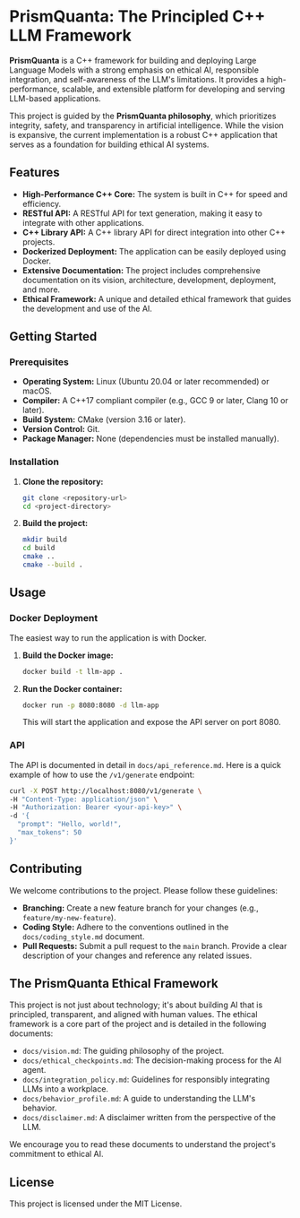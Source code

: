 # PrismQuanta: The Principled C++ LLM Framework

**PrismQuanta** is a C++ framework for building and deploying Large Language Models with a strong emphasis on ethical AI, responsible integration, and self-awareness of the LLM's limitations. It provides a high-performance, scalable, and extensible platform for developing and serving LLM-based applications.

This project is guided by the **PrismQuanta philosophy**, which prioritizes integrity, safety, and transparency in artificial intelligence. While the vision is expansive, the current implementation is a robust C++ application that serves as a foundation for building ethical AI systems.

## Features

*   **High-Performance C++ Core:** The system is built in C++ for speed and efficiency.
*   **RESTful API:** A RESTful API for text generation, making it easy to integrate with other applications.
*   **C++ Library API:** A C++ library API for direct integration into other C++ projects.
*   **Dockerized Deployment:** The application can be easily deployed using Docker.
*   **Extensive Documentation:** The project includes comprehensive documentation on its vision, architecture, development, deployment, and more.
*   **Ethical Framework:** A unique and detailed ethical framework that guides the development and use of the AI.

## Getting Started

### Prerequisites

*   **Operating System:** Linux (Ubuntu 20.04 or later recommended) or macOS.
*   **Compiler:** A C++17 compliant compiler (e.g., GCC 9 or later, Clang 10 or later).
*   **Build System:** CMake (version 3.16 or later).
*   **Version Control:** Git.
*   **Package Manager:** None (dependencies must be installed manually).

### Installation

1.  **Clone the repository:**
    ```bash
    git clone <repository-url>
    cd <project-directory>
    ```

2.  **Build the project:**
    ```bash
    mkdir build
    cd build
    cmake ..
    cmake --build .
    ```

## Usage

### Docker Deployment

The easiest way to run the application is with Docker.

1.  **Build the Docker image:**
    ```bash
    docker build -t llm-app .
    ```

2.  **Run the Docker container:**
    ```bash
    docker run -p 8080:8080 -d llm-app
    ```
    This will start the application and expose the API server on port 8080.

### API

The API is documented in detail in `docs/api_reference.md`. Here is a quick example of how to use the `/v1/generate` endpoint:

```bash
curl -X POST http://localhost:8080/v1/generate \
-H "Content-Type: application/json" \
-H "Authorization: Bearer <your-api-key>" \
-d '{
  "prompt": "Hello, world!",
  "max_tokens": 50
}'
```

## Contributing

We welcome contributions to the project. Please follow these guidelines:

*   **Branching:** Create a new feature branch for your changes (e.g., `feature/my-new-feature`).
*   **Coding Style:** Adhere to the conventions outlined in the `docs/coding_style.md` document.
*   **Pull Requests:** Submit a pull request to the `main` branch. Provide a clear description of your changes and reference any related issues.

## The PrismQuanta Ethical Framework

This project is not just about technology; it's about building AI that is principled, transparent, and aligned with human values. The ethical framework is a core part of the project and is detailed in the following documents:

*   `docs/vision.md`: The guiding philosophy of the project.
*   `docs/ethical_checkpoints.md`: The decision-making process for the AI agent.
*   `docs/integration_policy.md`: Guidelines for responsibly integrating LLMs into a workplace.
*   `docs/behavior_profile.md`: A guide to understanding the LLM's behavior.
*   `docs/disclaimer.md`: A disclaimer written from the perspective of the LLM.

We encourage you to read these documents to understand the project's commitment to ethical AI.

## License

This project is licensed under the MIT License.
